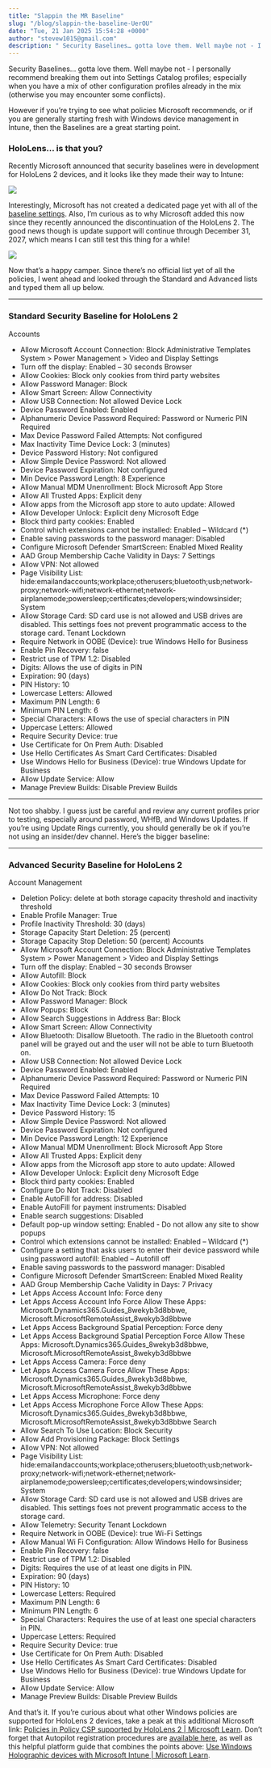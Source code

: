 ```yaml
---
title: "Slappin the MR Baseline"
slug: "/blog/slappin-the-baseline-UerOU"
date: "Tue, 21 Jan 2025 15:54:28 +0000"
author: "stevew1015@gmail.com"
description: " Security Baselines… gotta love them. Well maybe not - I personally recommend breaking them out into Settings Catalog profiles; especially when you have a mix of other configuration profiles already in the mix (otherwise you may encounter some conflicts).However if you’re trying to see what policies Microsoft recommends,"
---
```


Security Baselines… gotta love them. Well maybe not - I personally recommend breaking them out into Settings Catalog profiles; especially when you have a mix of other configuration profiles already in the mix (otherwise you may encounter some conflicts).

However if you’re trying to see what policies Microsoft recommends, or if you are generally starting fresh with Windows device management in Intune, then the Baselines are a great starting point.  

### **HoloLens… is that you?**

Recently Microsoft announced that security baselines were in development for HoloLens 2 devices, and it looks like they made their way to Intune:

![](https://getrubixsitecms.blob.core.windows.net/public-assets/content/v1/5dd365a31aa1fd743bc30b8e/b13fd1d3-038c-440c-ae95-02db43d0d6a0/hololens1.png)

Interestingly, Microsoft has not created a dedicated page yet with all of the [baseline settings](https://learn.microsoft.com/en-us/mem/intune/protect/security-baselines). Also, I’m curious as to why Microsoft added this now since they recently announced the discontinuation of the HoloLens 2. The good news though is update support will continue through December 31, 2027, which means I can still test this thing for a while!

![](https://getrubixsitecms.blob.core.windows.net/public-assets/content/v1/5dd365a31aa1fd743bc30b8e/bf1cc8ca-0929-4be3-8280-082d2526208c/mehololensexport.jpg)

Now that’s a happy camper. Since there’s no official list yet of all the policies, I went ahead and looked through the Standard and Advanced lists and typed them all up below.

* * *

### **Standard Security Baseline for HoloLens 2**

Accounts
-	Allow Microsoft Account Connection: Block
Administrative Templates
    System > Power Management > Video and Display Settings
-	Turn off the display: Enabled – 30 seconds
Browser
-	Allow Cookies: Block only cookies from third party websites
-	Allow Password Manager: Block
-	Allow Smart Screen: Allow
Connectivity
-	Allow USB Connection: Not allowed
Device Lock
-	Device Password Enabled: Enabled
-	Alphanumeric Device Password Required: Password or Numeric PIN Required
-	Max Device Password Failed Attempts: Not configured
-	Max Inactivity Time Device Lock: 3 (minutes)
-	Device Password History: Not configured
-	Allow Simple Device Password: Not allowed
-	Device Password Expiration: Not configured
-	Min Device Password Length: 8
Experience
-	Allow Manual MDM Unenrollment: Block
Microsoft App Store
-	Allow All Trusted Apps: Explicit deny
-	Allow apps from the Microsoft app store to auto update: Allowed
-	Allow Developer Unlock: Explicit deny
Microsoft Edge
-	Block third party cookies: Enabled
-	Control which extensions cannot be installed: Enabled – Wildcard (\*)
-	Enable saving passwords to the password manager: Disabled
-	Configure Microsoft Defender SmartScreen: Enabled
Mixed Reality
-	AAD Group Membership Cache Validity in Days: 7
Settings
-	Allow VPN: Not allowed
-	Page Visibility List: hide:emailandaccounts;workplace;otherusers;bluetooth;usb;network-proxy;network-wifi;network-ethernet;network-airplanemode;powersleep;certificates;developers;windowsinsider;
System
-	Allow Storage Card: SD card use is not allowed and USB drives are disabled. This settings foes not prevent programmatic access to the storage card.
Tenant Lockdown
-	Require Network in OOBE (Device): true
Windows Hello for Business
-	Enable Pin Recovery: false
-	Restrict use of TPM 1.2: Disabled
-	Digits: Allows the use of digits in PIN
-	Expiration: 90 (days)
-	PIN History: 10
-	Lowercase Letters: Allowed
-	Maximum PIN Length: 6
-	Minimum PIN Length: 6
-	Special Characters: Allows the use of special characters in PIN
-	Uppercase Letters: Allowed
-	Require Security Device: true
-	Use Certificate for On Prem Auth: Disabled
-	Use Hello Certificates As Smart Card Certificates: Disabled
-	Use Windows Hello for Business (Device): true
Windows Update for Business
-	Allow Update Service: Allow
-	Manage Preview Builds: Disable Preview Builds

* * *

Not too shabby. I guess just be careful and review any current profiles prior to testing, especially around password, WHfB, and Windows Updates. If you’re using Update Rings currently, you should generally be ok if you’re not using an insider/dev channel. Here’s the bigger baseline:

* * *

### **Advanced Security Baseline for HoloLens 2**

Account Management
-	Deletion Policy: delete at both storage capacity threshold and inactivity threshold
-	Enable Profile Manager: True
-	Profile Inactivity Threshold: 30 (days)
-	Storage Capacity Start Deletion: 25 (percent)
-	Storage Capacity Stop Deletion: 50 (percent)
Accounts
-	Allow Microsoft Account Connection: Block
Administrative Templates
  System > Power Management > Video and Display Settings
-	Turn off the display: Enabled – 30 seconds
Browser
-	Allow Autofill: Block
-	Allow Cookies: Block only cookies from third party websites
-	Allow Do Not Track: Block
-	Allow Password Manager: Block
-	Allow Popups: Block
-	Allow Search Suggestions in Address Bar: Block
-	Allow Smart Screen: Allow
Connectivity
-	Allow Bluetooth: Disallow Bluetooth. The radio in the Bluetooth control panel will be grayed out and the user will not be able to turn Bluetooth on.
-	Allow USB Connection: Not allowed
Device Lock
-	Device Password Enabled: Enabled
-	Alphanumeric Device Password Required: Password or Numeric PIN Required
-	Max Device Password Failed Attempts: 10
-	Max Inactivity Time Device Lock: 3 (minutes)
-	Device Password History: 15
-	Allow Simple Device Password: Not allowed
-	Device Password Expiration: Not configured
-	Min Device Password Length: 12
Experience
-	Allow Manual MDM Unenrollment: Block
Microsoft App Store
-	Allow All Trusted Apps: Explicit deny
-	Allow apps from the Microsoft app store to auto update: Allowed
-	Allow Developer Unlock: Explicit deny
Microsoft Edge
-	Block third party cookies: Enabled
-	Configure Do Not Track: Disabled
-	Enable AutoFill for address: Disabled
-	Enable AutoFill for payment instruments: Disabled
-	Enable search suggestions: Disabled
-	Default pop-up window setting: Enabled - Do not allow any site to show popups
-	Control which extensions cannot be installed: Enabled – Wildcard (\*)
-	Configure a setting that asks users to enter their device password while using password autofill: Enabled – Autofill off
-	Enable saving passwords to the password manager: Disabled
-	Configure Microsoft Defender SmartScreen: Enabled
Mixed Reality
-	AAD Group Membership Cache Validity in Days: 7
Privacy
-	Let Apps Access Account Info: Force deny
-	Let Apps Access Account Info Force Allow These Apps: Microsoft.Dynamics365.Guides\_8wekyb3d8bbwe, Microsoft.MicrosoftRemoteAssist\_8wekyb3d8bbwe
-	Let Apps Access Background Spatial Perception: Force deny
-	Let Apps Access Background Spatial Perception Force Allow These Apps: Microsoft.Dynamics365.Guides\_8wekyb3d8bbwe, Microsoft.MicrosoftRemoteAssist\_8wekyb3d8bbwe
-	Let Apps Access Camera: Force deny
-	Let Apps Access Camera Force Allow These Apps: Microsoft.Dynamics365.Guides\_8wekyb3d8bbwe, Microsoft.MicrosoftRemoteAssist\_8wekyb3d8bbwe
-	Let Apps Access Microphone: Force deny
-	Let Apps Access Microphone Force Allow These Apps: Microsoft.Dynamics365.Guides\_8wekyb3d8bbwe, Microsoft.MicrosoftRemoteAssist\_8wekyb3d8bbwe
Search
-	Allow Search To Use Location: Block
Security
-	Allow Add Provisioning Package: Block
Settings
-	Allow VPN: Not allowed
-	Page Visibility List: hide:emailandaccounts;workplace;otherusers;bluetooth;usb;network-proxy;network-wifi;network-ethernet;network-airplanemode;powersleep;certificates;developers;windowsinsider;
System
-	Allow Storage Card: SD card use is not allowed and USB drives are disabled. This settings foes not prevent programmatic access to the storage card.
-	Allow Telemetry: Security
Tenant Lockdown
-	Require Network in OOBE (Device): true
Wi-Fi Settings
-	Allow Manual Wi Fi Configuration: Allow
Windows Hello for Business
-	Enable Pin Recovery: false
-	Restrict use of TPM 1.2: Disabled
-	Digits: Requires the use of at least one digits in PIN.
-	Expiration: 90 (days)
-	PIN History: 10
-	Lowercase Letters: Required
-	Maximum PIN Length: 6
-	Minimum PIN Length: 6
-	Special Characters: Requires the use of at least one special characters in PIN.
-	Uppercase Letters: Required
-	Require Security Device: true
-	Use Certificate for On Prem Auth: Disabled
-	Use Hello Certificates As Smart Card Certificates: Disabled
-	Use Windows Hello for Business (Device): true
Windows Update for Business
-	Allow Update Service: Allow
-	Manage Preview Builds: Disable Preview Builds

And that’s it. If you’re curious about what other Windows policies are supported for HoloLens 2 devices, take a peak at this additional Microsoft link: [Policies in Policy CSP supported by HoloLens 2 | Microsoft Learn](https://learn.microsoft.com/en-us/windows/client-management/mdm/policies-in-policy-csp-supported-by-hololens2). Don’t forget that Autopilot registration procedures are [available here](https://learn.microsoft.com/en-us/hololens/hololens2-autopilot#obtain-hardware-hash), as well as this helpful platform guide that combines the points above: [Use Windows Holographic devices with Microsoft Intune | Microsoft Learn](https://learn.microsoft.com/en-us/mem/intune/fundamentals/windows-holographic-for-business).